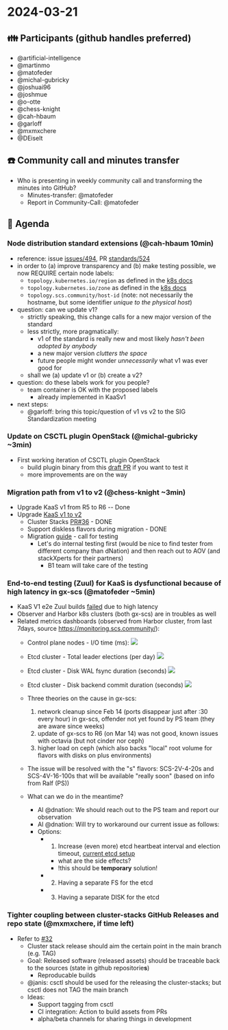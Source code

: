 # 2024-03-21

## :family: Participants (github handles preferred)

* @artificial-intelligence
* @martinmo
* @matofeder
* @michal-gubricky 
* @joshuai96
* @joshmue
* @o-otte
* @chess-knight
* @cah-hbaum
* @garloff
* @mxmxchere
* @DEiselt

## :telephone: Community call and minutes transfer
* Who is presenting in weekly community call and transforming the minutes into GitHub?
     * Minutes-transfer: @matofeder
     * Report in Community-Call: @matofeder

## :notebook: Agenda

### Node distribution standard extensions (@cah-hbaum 10min)

- reference: issue [issues/494](https://github.com/SovereignCloudStack/standards/issues/494), PR [standards/524](https://github.com/SovereignCloudStack/standards/pull/524)
- in order to (a) improve transparency and (b) make testing possible, we now REQUIRE certain node labels:
    - `topology.kubernetes.io/region` as defined in the [k8s docs](https://kubernetes.io/docs/reference/labels-annotations-taints/#topologykubernetesiozone)
    - `topology.kubernetes.io/zone` as defined in the [k8s docs](https://kubernetes.io/docs/reference/labels-annotations-taints/#topologykubernetesioregion)
    - `topology.scs.community/host-id` (note: not necessarily the hostname, but some identifier _unique to the physical host_)
- question: can we update v1?
    - strictly speaking, this change calls for a new major version of the standard
    - less strictly, more pragmatically:
        - v1 of the standard is really new and most likely _hasn't been adopted by anybody_
        - a new major version _clutters the space_
        - future people might wonder _unnecessarily_ what v1 was ever good for
    - shall we (a) update v1 or (b) create a v2?
- question: do these labels work for you people?
    - team container is OK with the proposed labels
        - already implemented in KaaSv1
- next steps:
    - @garloff: bring this topic/question of v1 vs v2 to the SIG Standardization meeting

### Update on CSCTL plugin OpenStack (@michal-gubricky ~3min)

- First working iteration of CSCTL plugin OpenStack
  - build plugin binary from this [draft PR](https://github.com/SovereignCloudStack/csctl/pull/92) if you want to test it 
  - more improvements are on the way

### Migration path from v1 to v2 (@chess-knight ~3min)

- Upgrade KaaS v1 from R5 to R6 -- Done
- Upgrade [KaaS v1 to v2](https://github.com/SovereignCloudStack/issues/issues/544)
    - Cluster Stacks [PR#36](https://github.com/SovereignCloudStack/cluster-stacks/pull/36) - DONE
    - Support diskless flavors during migration - DONE
    - Migration [guide](https://github.com/SovereignCloudStack/issues/issues/544#issuecomment-1999746262) - call for testing
        - Let's do internal testing first (would be nice to find tester from different company than dNation) and then reach out to AOV (and stackXperts for their partners)
            - B1 team will take care of the testing 

### End-to-end testing (Zuul) for KaaS is dysfunctional because of high latency in gx-scs (@matofeder ~5min)

- KaaS V1 e2e Zuul builds [failed](https://zuul.scs.community/t/SCS/builds?project=SovereignCloudStack%2Fk8s-cluster-api-provider&skip=0) due to high latency
- Observer and Harbor k8s clusters (both gx-scs) are in troubles as well
- Related metrics dashboards (observed from Harbor cluster, from last 7days, source https://monitoring.scs.community/):
    - Control plane nodes - I/O time (ms):
    ![](https://input.scs.community/uploads/1bc69fef-1a0c-4b0f-b25a-fc29eeea84f2.png)
    - Etcd cluster - Total leader elections (per day)
    ![](https://input.scs.community/uploads/112fc261-db7e-4d55-8d29-14c923bfdd5e.png)
    - Etcd cluster - Disk WAL fsync duration (seconds)
    ![](https://input.scs.community/uploads/640a4c7d-7c39-42ff-8820-a797c7eff48b.png)
    - Etcd cluster - Disk backend commit duration (seconds)
    ![](https://input.scs.community/uploads/c8acffe6-88eb-4ee7-86c5-bb9eb7cbde41.png)

    - Three theories on the cause in gx-scs:
        1. network cleanup since Feb 14 (ports disappear just after :30 every hour) in gx-scs, offender not yet found by PS team (they are aware since weeks)
        2. update of gx-scs to R6 (on Mar 14) was not good, known issues with octavia (but not cinder nor ceph)
        3. higher load on ceph (which also backs "local" root volume for flavors with disks on plus environments)

    - The issue will be resolved with the "s" flavors: SCS-2V-4-20s and SCS-4V-16-100s that will be available "really soon" (based on info from Ralf (PS))
    - What can we do in the meantime?
        - AI @dnation: We should reach out to the PS team and report our observation
        - AI @dnation: Will try to workaround our current issue as follows:
        - Options:
            - 1. Increase (even more) etcd heartbeat interval and election timeout, [current etcd setup](https://github.com/SovereignCloudStack/k8s-cluster-api-provider/blob/main/terraform/files/template/cluster-template.yaml#L109)
                - what are the side effects?
                - !this should be **temporary** solution!
            - 2. Having a separate FS for the etcd
            - 3. Having a separate DISK for the etcd
            

### Tighter coupling between cluster-stacks GitHub Releases and repo state (@mxmxchere, if time left)

- Refer to [#32](https://github.com/SovereignCloudStack/cluster-stacks/issues/32)
    - Cluster stack release should aim the certain point in the main branch (e.g. TAG)
    - Goal: Released software (released assets) should be traceable back to the sources (state in github repositorie**s**)
        - Reproducable builds
    - @janis: csctl should be used for the releasing the cluster-stacks; but csctl does not TAG the main branch
    - Ideas:
        - Support tagging from csctl
        - CI integration: Action to build assets from PRs
        - alpha/beta channels for sharing things in development
